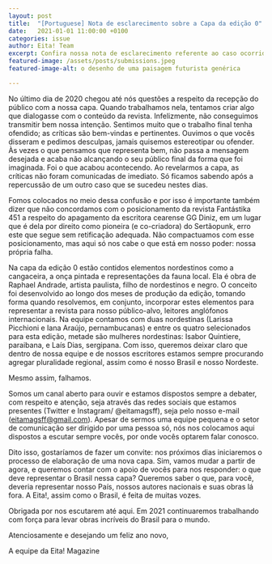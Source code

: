 ```yaml
---
layout: post
title:  "[Portuguese] Nota de esclarecimento sobre a Capa da edição 0"
date:   2021-01-01 11:00:00 +0100
categories: issue
author: Eita! Team
excerpt: Confira nossa nota de esclarecimento referente ao caso ocorrido no Twitter em 1 de Janeiro de 2021
featured-image: /assets/posts/submissions.jpeg
featured-image-alt: o desenho de uma paisagem futurista genérica

---
```


No último dia de 2020 chegou até nós questões a respeito da recepção do público com a nossa capa. Quando trabalhamos nela, tentamos criar algo que dialogasse com o conteúdo da revista. Infelizmente, não conseguimos transmitir bem nossa intenção. Sentimos muito que o trabalho final tenha ofendido; as críticas são bem-vindas e pertinentes. Ouvimos o que vocês disseram e pedimos desculpas, jamais quisemos estereotipar ou ofender. Às vezes o que pensamos que representa bem, não passa a mensagem desejada e acaba não alcançando o seu público final da forma que foi imaginada. Foi o que acabou acontecendo. Ao revelarmos a capa, as críticas não foram comunicadas de imediato. Só ficamos sabendo após a repercussão de um outro caso que se sucedeu nestes dias.


Fomos colocados no meio dessa confusão e por isso é importante também dizer que não concordamos com o posicionamento da revista Fantástika 451 a respeito do apagamento da escritora cearense GG Diniz, em um lugar que é dela por direito como pioneira (e co-criadora) do Sertãopunk, erro este que segue sem retificação adequada. Não compactuamos com esse posicionamento, mas aqui só nos cabe o que está em nosso poder: nossa própria falha.


Na capa da edição 0 estão contidos elementos nordestinos como a cangaceira, a onça pintada e representações da fauna local. Ela é obra de Raphael Andrade, artista paulista, filho de nordestinos e negro. O conceito foi desenvolvido ao longo dos meses de produção da edição, tomando forma quando resolvemos, em conjunto, incorporar estes elementos para representar a revista para nosso público-alvo, leitores anglófonos internacionais. Na equipe contamos com duas nordestinas (Larissa Picchioni e Iana Araújo, pernambucanas) e entre os quatro selecionados para esta edição, metade são mulheres nordestinas: Isabor Quintiere, paraibana, e Laís Dias, sergipana. Com isso, queremos deixar claro que dentro de nossa equipe e de nossos escritores estamos sempre procurando agregar pluralidade regional, assim como é nosso Brasil e nosso Nordeste. 


Mesmo assim, falhamos.


Somos um canal aberto para ouvir e estamos dispostos sempre a debater, com respeito e atenção, seja através das redes sociais que estamos presentes (Twitter e Instagram/ @eitamagsff), seja pelo nosso e-mail (eitamagsff@gmail.com). Apesar de sermos uma equipe pequena e o setor de comunicação ser dirigido por uma pessoa só, nós nos colocamos aqui dispostos a escutar sempre vocês, por onde vocês optarem falar conosco.


Dito isso, gostaríamos de fazer um convite: nos próximos dias iniciaremos o processo de elaboração de uma nova capa. Sim, vamos mudar a partir de agora, e queremos contar com o apoio de vocês para nos responder: o que deve representar o Brasil nessa capa? Queremos saber o que, para você, deveria representar nosso País, nossos autores nacionais e suas obras lá fora. A Eita!, assim como o Brasil, é feita de muitas vozes.


Obrigada por nos escutarem até aqui. Em 2021 continuaremos trabalhando com força para levar obras incríveis do Brasil para o mundo.


Atenciosamente e desejando um feliz ano novo,

A equipe da Eita! Magazine
